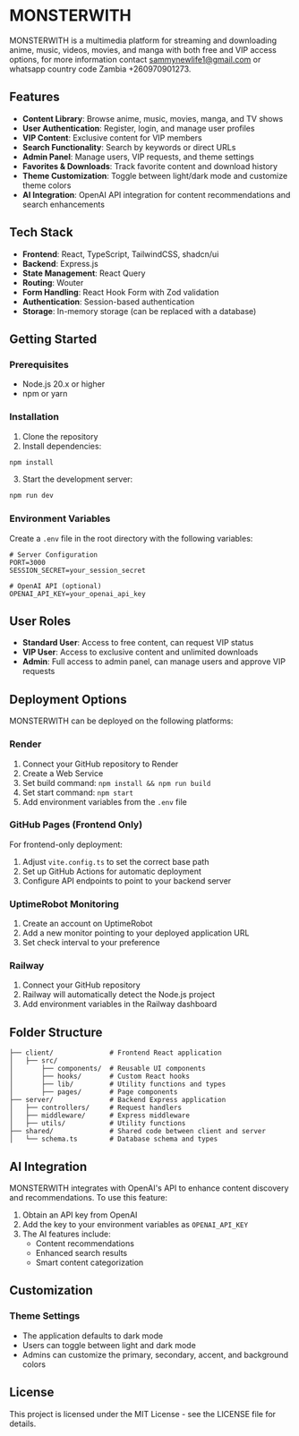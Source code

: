 # MONSTERWITH

MONSTERWITH is a multimedia platform for streaming and downloading anime, music, videos, movies, and manga with both free and VIP access options, for more information contact sammynewlife1@gmail.com 
or whatsapp country code Zambia +260970901273.

## Features

- **Content Library**: Browse anime, music, movies, manga, and TV shows
- **User Authentication**: Register, login, and manage user profiles
- **VIP Content**: Exclusive content for VIP members
- **Search Functionality**: Search by keywords or direct URLs
- **Admin Panel**: Manage users, VIP requests, and theme settings
- **Favorites & Downloads**: Track favorite content and download history
- **Theme Customization**: Toggle between light/dark mode and customize theme colors
- **AI Integration**: OpenAI API integration for content recommendations and search enhancements

## Tech Stack

- **Frontend**: React, TypeScript, TailwindCSS, shadcn/ui
- **Backend**: Express.js
- **State Management**: React Query
- **Routing**: Wouter
- **Form Handling**: React Hook Form with Zod validation
- **Authentication**: Session-based authentication
- **Storage**: In-memory storage (can be replaced with a database)

## Getting Started

### Prerequisites

- Node.js 20.x or higher
- npm or yarn

### Installation

1. Clone the repository
2. Install dependencies:
```bash
npm install
```

3. Start the development server:
```bash
npm run dev
```

### Environment Variables

Create a `.env` file in the root directory with the following variables:

```
# Server Configuration
PORT=3000
SESSION_SECRET=your_session_secret

# OpenAI API (optional)
OPENAI_API_KEY=your_openai_api_key
```

## User Roles

- **Standard User**: Access to free content, can request VIP status
- **VIP User**: Access to exclusive content and unlimited downloads
- **Admin**: Full access to admin panel, can manage users and approve VIP requests

## Deployment Options

MONSTERWITH can be deployed on the following platforms:

### Render
1. Connect your GitHub repository to Render
2. Create a Web Service
3. Set build command: `npm install && npm run build`
4. Set start command: `npm start`
5. Add environment variables from the `.env` file

### GitHub Pages (Frontend Only)
For frontend-only deployment:
1. Adjust `vite.config.ts` to set the correct base path
2. Set up GitHub Actions for automatic deployment
3. Configure API endpoints to point to your backend server

### UptimeRobot Monitoring
1. Create an account on UptimeRobot
2. Add a new monitor pointing to your deployed application URL
3. Set check interval to your preference

### Railway
1. Connect your GitHub repository
2. Railway will automatically detect the Node.js project
3. Add environment variables in the Railway dashboard

## Folder Structure

```
├── client/              # Frontend React application
│   ├── src/
│       ├── components/  # Reusable UI components
│       ├── hooks/       # Custom React hooks
│       ├── lib/         # Utility functions and types
│       ├── pages/       # Page components
├── server/              # Backend Express application
│   ├── controllers/     # Request handlers
│   ├── middleware/      # Express middleware
│   ├── utils/           # Utility functions
├── shared/              # Shared code between client and server
│   └── schema.ts        # Database schema and types
```

## AI Integration

MONSTERWITH integrates with OpenAI's API to enhance content discovery and recommendations. To use this feature:

1. Obtain an API key from OpenAI
2. Add the key to your environment variables as `OPENAI_API_KEY`
3. The AI features include:
   - Content recommendations
   - Enhanced search results
   - Smart content categorization

## Customization

### Theme Settings
- The application defaults to dark mode
- Users can toggle between light and dark mode
- Admins can customize the primary, secondary, accent, and background colors

## License

This project is licensed under the MIT License - see the LICENSE file for details.